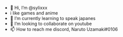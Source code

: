 - 👋 Hi, I’m @sylixxx
- i like games and anime
- 🌱 I’m currently learning to speak japanes
- 💞️ I’m looking to collaborate on youtube
- 📫 How to reach me discord, Naruto Uzamaki#0106

<!---
sylixxx/sylixxx is a ✨ special ✨ repository because its `README.md` (this file) appears on your GitHub profile.
You can click the Preview link to take a look at your changes.
--->
